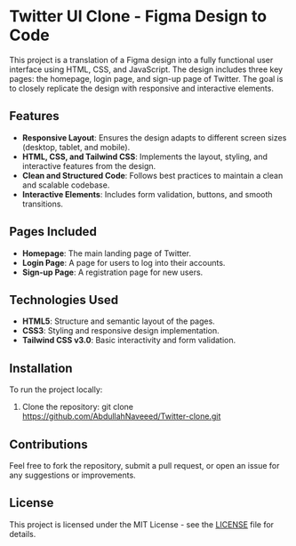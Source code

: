 # Twitter UI Clone - Figma Design to Code

This project is a translation of a Figma design into a fully functional user interface using HTML, CSS, and JavaScript. The design includes three key pages: the homepage, login page, and sign-up page of Twitter. The goal is to closely replicate the design with responsive and interactive elements.

## Features
- **Responsive Layout**: Ensures the design adapts to different screen sizes (desktop, tablet, and mobile).
- **HTML, CSS, and Tailwind CSS**: Implements the layout, styling, and interactive features from the design.
- **Clean and Structured Code**: Follows best practices to maintain a clean and scalable codebase.
- **Interactive Elements**: Includes form validation, buttons, and smooth transitions.

## Pages Included
- **Homepage**: The main landing page of Twitter.
- **Login Page**: A page for users to log into their accounts.
- **Sign-up Page**: A registration page for new users.

## Technologies Used
- **HTML5**: Structure and semantic layout of the pages.
- **CSS3**: Styling and responsive design implementation.
- **Tailwind CSS v3.0**: Basic interactivity and form validation.

## Installation
To run the project locally:

1. Clone the repository:
    git clone https://github.com/AbdullahNaveeed/Twitter-clone.git

## Contributions
Feel free to fork the repository, submit a pull request, or open an issue for any suggestions or improvements.


## License
This project is licensed under the MIT License - see the [LICENSE](LICENSE) file for details.
